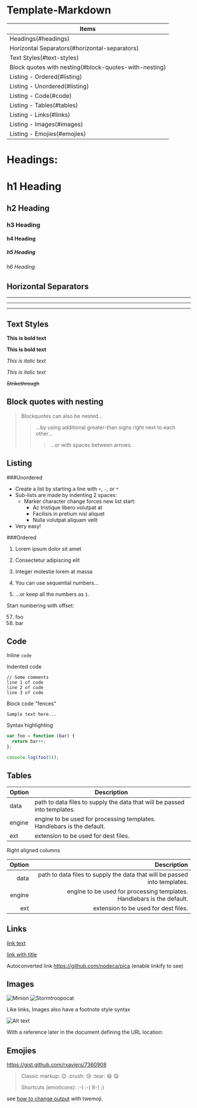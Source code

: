 # Template-Markdown

| Items  | 
| ------ | 
| Headings(#headings)  | 
| Horizontal Separators(#horizontal-separators)   |
| Text Styles(#text-styles)    | 
| Block quotes with nesting(#block-quotes-with-nesting)    |
| Listing - Ordered(#listing)   | 
| Listing - Unordered(#listing)   | 
| Listing - Code(#code)   | 
| Listing - Tables(#tables)   |
| Listing - Links(#links)   | 
| Listing - Images(#images)   | 
| Listing - Emojies(#emojies)   | 




# Headings: 

  # h1 Heading
  ## h2 Heading
  ### h3 Heading
  #### h4 Heading
  ##### h5 Heading
  ###### h6 Heading

## Horizontal Separators
___
---
***



## Text Styles

**This is bold text**

__This is bold text__

*This is italic text*

_This is italic text_

~~Strikethrough~~



## Block quotes with nesting 

> Blockquotes can also be nested...
>> ...by using additional greater-than signs right next to each other...
> > > ...or with spaces between arrows.



## Listing 


###Unordered

+ Create a list by starting a line with `+`, `-`, or `*`
+ Sub-lists are made by indenting 2 spaces:
  - Marker character change forces new list start:
    * Ac tristique libero volutpat at
    + Facilisis in pretium nisl aliquet
    - Nulla volutpat aliquam velit
+ Very easy!

###Ordered

1. Lorem ipsum dolor sit amet
2. Consectetur adipiscing elit
3. Integer molestie lorem at massa


1. You can use sequential numbers...
1. ...or keep all the numbers as `1.`

Start numbering with offset:

57. foo
1. bar




## Code

Inline `code`

Indented code

    // Some comments
    line 1 of code
    line 2 of code
    line 3 of code


Block code "fences"

```
Sample text here...
```

Syntax highlighting

``` js
var foo = function (bar) {
  return bar++;
};

console.log(foo(5));
```



## Tables

| Option | Description |
| ------ | ----------- |
| data   | path to data files to supply the data that will be passed into templates. |
| engine | engine to be used for processing templates. Handlebars is the default. |
| ext    | extension to be used for dest files. |

Right aligned columns

| Option | Description |
| ------:| -----------:|
| data   | path to data files to supply the data that will be passed into templates. |
| engine | engine to be used for processing templates. Handlebars is the default. |
| ext    | extension to be used for dest files. |




## Links

[link text](http://dev.nodeca.com)

[link with title](http://nodeca.github.io/pica/demo/ "title text!")

Autoconverted link https://github.com/nodeca/pica (enable linkify to see)




## Images

![Minion](https://octodex.github.com/images/minion.png)
![Stormtroopocat](https://octodex.github.com/images/stormtroopocat.jpg "The Stormtroopocat")

Like links, Images also have a footnote style syntax

![Alt text][id]

With a reference later in the document defining the URL location:

[id]: https://octodex.github.com/images/dojocat.jpg  "The Dojocat"




## Emojies
https://gist.github.com/rxaviers/7360908

> Classic markup: :wink: :crush: :cry: :tear: :laughing: :yum:
>
> Shortcuts (emoticons): :-) :-( 8-) ;)

see [how to change output](https://github.com/markdown-it/markdown-it-emoji#change-output) with twemoji.


